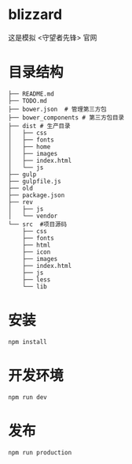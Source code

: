 # blizzard

这是模拟 <守望者先锋> 官网

# 目录结构

```
├── README.md
├── TODO.md
├── bower.json  # 管理第三方包
├── bower_components # 第三方包目录
├── dist # 生产目录
│   ├── css
│   ├── fonts
│   ├── home
│   ├── images
│   ├── index.html
│   └── js
├── gulp
├── gulpfile.js
├── old
├── package.json
├── rev
│   ├── js
│   └── vendor
└── src  #项目源码
    ├── css
    ├── fonts
    ├── html
    ├── icon
    ├── images
    ├── index.html
    ├── js
    ├── less
    └── lib

```

# 安装

```
npm install
```

# 开发环境

```
npm run dev
```

# 发布

```
npm run production
```
